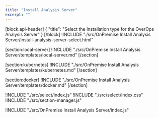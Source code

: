 ```yaml
---
title: "Install Analysis Server"
excerpt: ""
---
```

[block:api-header]
{
  "title": "Select the Installation type for the OverOps Analysis Server"
}
[/block]
!INCLUDE "./src/OnPremise Install Analysis Server/install-analysis-server-select.html"

[section:local-server]
!INCLUDE "./src/OnPremise Install Analysis Server/templates/local-server.md"
[/section]

[section:kubernetes]
!INCLUDE "./src/OnPremise Install Analysis Server/templates/kubernetes.md"
[/section]

[section:docker]
!INCLUDE "./src/OnPremise Install Analysis Server/templates/docker.md"
[/section]

!INCLUDE "./src/select/index.js"
!INCLUDE "./src/select/index.css"
!INCLUDE "./src/section-manager.js"

!INCLUDE "./src/OnPremise Install Analysis Server/index.js"